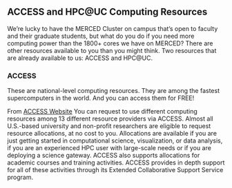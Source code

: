 ## ACCESS and HPC@UC Computing Resources <!-- {docsify-ignore-all} -->
We’re lucky to have the MERCED Cluster on campus that’s open to faculty and their graduate students, but what do you do if you need more computing power than the 1800+ cores we have on MERCED? There are other resources available to you than you might think. Two resources that are already available to us: ACCESS and HPC@UC.

### ACCESS
These are national-level computing resources. They are among the fastest supercomputers in the world. And you can access them for FREE!


From [ACCESS Website](https://www.access-ci.org/) You can request to use different computing resources among 13 different resource providers via ACCESS. Almost all U.S.-based university and non-profit researchers are eligible to request resource allocations, at no cost to you. Allocations are available if you are just getting started in computational science, visualization, or data analysis, if you are an experienced HPC user with large-scale needs or if you are deploying a science gateway. ACCESS also supports allocations for academic courses and training activities. ACCESS provides in depth support for all of these activities through its Extended Collaborative Support Service program.



